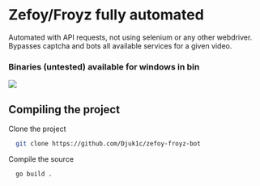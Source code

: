 # Zefoy/Froyz fully automated

Automated with API requests, not using selenium or any other webdriver.  
Bypasses captcha and bots all available services for a given video.  
### Binaries (untested) available for windows in bin
![](https://i.imgur.com/98CeI0u.png)
## Compiling the project

Clone the project

```bash
  git clone https://github.com/Djuk1c/zefoy-froyz-bot
```

Compile the source

```bash
  go build .
```
